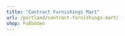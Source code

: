 ```yaml
---
title: "Contract Furnishings Mart"
url: /portland/contract-furnishings-mart/
shop: Fußböden
---
```

